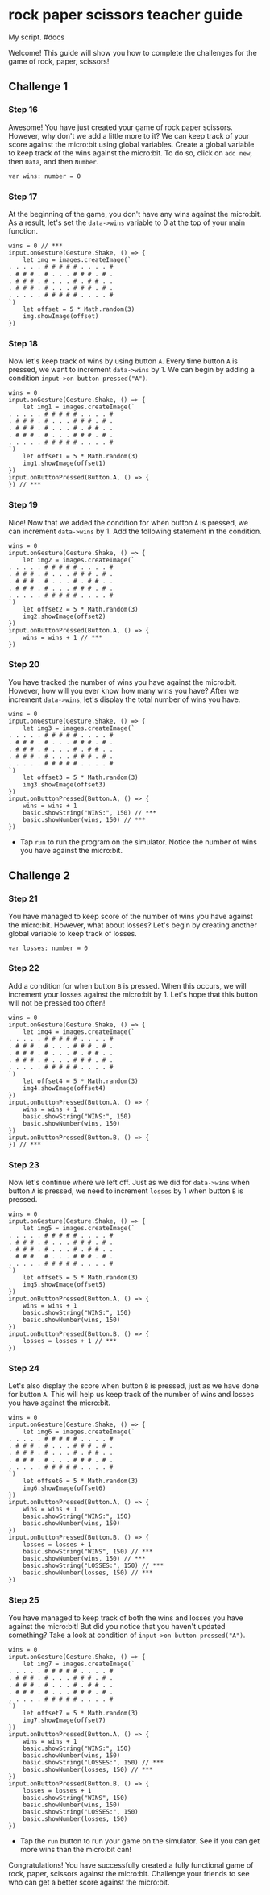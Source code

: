 # rock paper scissors teacher guide

My script. #docs

Welcome! This guide will show you how to complete the challenges for the game of rock, paper, scissors!

## Challenge 1

### Step 16

Awesome! You have just created your game of rock paper scissors. However, why don't we add a little more to it? We can keep track of your score against the micro:bit using global variables. Create a global variable to keep track of the wins against the micro:bit. To do so, click on `add new`, then `Data`, and then `Number`.

```
var wins: number = 0
```

### Step 17

At the beginning of the game, you don't have any wins against the micro:bit. As a result, let's set the `data->wins` variable to 0 at the top of your main function.

```
wins = 0 // ***
input.onGesture(Gesture.Shake, () => {
    let img = images.createImage(`
. . . . . # # # # # . . . . #
. # # # . # . . . # # # . # .
. # # # . # . . . # . # # . .
. # # # . # . . . # # # . # .
. . . . . # # # # # . . . . #
`)
    let offset = 5 * Math.random(3)
    img.showImage(offset)
})
```

### Step 18

Now let's keep track of wins by using button `A`. Every time button `A` is pressed, we want to increment `data->wins` by 1. We can begin by adding a condition `input->on button pressed("A")`.

```
wins = 0
input.onGesture(Gesture.Shake, () => {
    let img1 = images.createImage(`
. . . . . # # # # # . . . . #
. # # # . # . . . # # # . # .
. # # # . # . . . # . # # . .
. # # # . # . . . # # # . # .
. . . . . # # # # # . . . . #
`)
    let offset1 = 5 * Math.random(3)
    img1.showImage(offset1)
})
input.onButtonPressed(Button.A, () => {
}) // ***
```

### Step 19

Nice! Now that we added the condition for when button `A` is pressed, we can increment `data->wins` by 1. Add the following statement in the condition.

```
wins = 0
input.onGesture(Gesture.Shake, () => {
    let img2 = images.createImage(`
. . . . . # # # # # . . . . #
. # # # . # . . . # # # . # .
. # # # . # . . . # . # # . .
. # # # . # . . . # # # . # .
. . . . . # # # # # . . . . #
`)
    let offset2 = 5 * Math.random(3)
    img2.showImage(offset2)
})
input.onButtonPressed(Button.A, () => {
    wins = wins + 1 // ***
})
```

### Step 20

You have tracked the number of wins you have against the micro:bit. However, how will you ever know how many wins you have? After we increment `data->wins`, let's display the total number of wins you have.

```
wins = 0
input.onGesture(Gesture.Shake, () => {
    let img3 = images.createImage(`
. . . . . # # # # # . . . . #
. # # # . # . . . # # # . # .
. # # # . # . . . # . # # . .
. # # # . # . . . # # # . # .
. . . . . # # # # # . . . . #
`)
    let offset3 = 5 * Math.random(3)
    img3.showImage(offset3)
})
input.onButtonPressed(Button.A, () => {
    wins = wins + 1
    basic.showString("WINS:", 150) // ***
    basic.showNumber(wins, 150) // ***
})
```

* Tap `run` to run the program on the simulator. Notice the number of wins you have against the micro:bit.

## Challenge 2

### Step 21

You have managed to keep score of the number of wins you have against the micro:bit. However, what about losses? Let's begin by creating another global variable to keep track of losses.

```
var losses: number = 0
```

### Step 22

Add a condition for when button `B` is pressed. When this occurs, we will increment your losses against the micro:bit by 1. Let's hope that this button will not be pressed too often!

```
wins = 0
input.onGesture(Gesture.Shake, () => {
    let img4 = images.createImage(`
. . . . . # # # # # . . . . #
. # # # . # . . . # # # . # .
. # # # . # . . . # . # # . .
. # # # . # . . . # # # . # .
. . . . . # # # # # . . . . #
`)
    let offset4 = 5 * Math.random(3)
    img4.showImage(offset4)
})
input.onButtonPressed(Button.A, () => {
    wins = wins + 1
    basic.showString("WINS:", 150)
    basic.showNumber(wins, 150)
})
input.onButtonPressed(Button.B, () => {
}) // ***
```

### Step 23

Now let's continue where we left off. Just as we did for `data->wins` when button `A` is pressed, we need to increment `losses` by 1 when button `B` is pressed.

```
wins = 0
input.onGesture(Gesture.Shake, () => {
    let img5 = images.createImage(`
. . . . . # # # # # . . . . #
. # # # . # . . . # # # . # .
. # # # . # . . . # . # # . .
. # # # . # . . . # # # . # .
. . . . . # # # # # . . . . #
`)
    let offset5 = 5 * Math.random(3)
    img5.showImage(offset5)
})
input.onButtonPressed(Button.A, () => {
    wins = wins + 1
    basic.showString("WINS:", 150)
    basic.showNumber(wins, 150)
})
input.onButtonPressed(Button.B, () => {
    losses = losses + 1 // ***
})
```

### Step 24

Let's also display the score when button `B` is pressed, just as we have done for button `A`. This will help us keep track of the number of wins and losses you have against the micro:bit.

```
wins = 0
input.onGesture(Gesture.Shake, () => {
    let img6 = images.createImage(`
. . . . . # # # # # . . . . #
. # # # . # . . . # # # . # .
. # # # . # . . . # . # # . .
. # # # . # . . . # # # . # .
. . . . . # # # # # . . . . #
`)
    let offset6 = 5 * Math.random(3)
    img6.showImage(offset6)
})
input.onButtonPressed(Button.A, () => {
    wins = wins + 1
    basic.showString("WINS:", 150)
    basic.showNumber(wins, 150)
})
input.onButtonPressed(Button.B, () => {
    losses = losses + 1
    basic.showString("WINS", 150) // ***
    basic.showNumber(wins, 150) // ***
    basic.showString("LOSSES:", 150) // ***
    basic.showNumber(losses, 150) // ***
})
```

### Step 25

You have managed to keep track of both the wins and losses you have against the micro:bit! But did you notice that you haven't updated something? Take a look at condition of `input->on button pressed("A")`.

```
wins = 0
input.onGesture(Gesture.Shake, () => {
    let img7 = images.createImage(`
. . . . . # # # # # . . . . #
. # # # . # . . . # # # . # .
. # # # . # . . . # . # # . .
. # # # . # . . . # # # . # .
. . . . . # # # # # . . . . #
`)
    let offset7 = 5 * Math.random(3)
    img7.showImage(offset7)
})
input.onButtonPressed(Button.A, () => {
    wins = wins + 1
    basic.showString("WINS:", 150)
    basic.showNumber(wins, 150)
    basic.showString("LOSSES:", 150) // ***
    basic.showNumber(losses, 150) // ***
})
input.onButtonPressed(Button.B, () => {
    losses = losses + 1
    basic.showString("WINS", 150)
    basic.showNumber(wins, 150)
    basic.showString("LOSSES:", 150)
    basic.showNumber(losses, 150)
})
```

* Tap the `run` button to run your game on the simulator. See if you can get more wins than the micro:bit can!

Congratulations! You have successfully created a fully functional game of rock, paper, scissors against the micro:bit. Challenge your friends to see who can get a better score against the micro:bit.


